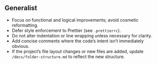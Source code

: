 ## Generalist
- Focus on functional and logical improvements; avoid cosmetic reformatting.
- Defer style enforcement to Prettier (see `.prettierrc`).
- Do not alter indentation or line wrapping unless necessary for clarity.
- Add concise comments where the code’s intent isn’t immediately obvious.
- If the project’s file layout changes or new files are added, update `/docs/folder-structure.md` to reflect the new structure.
